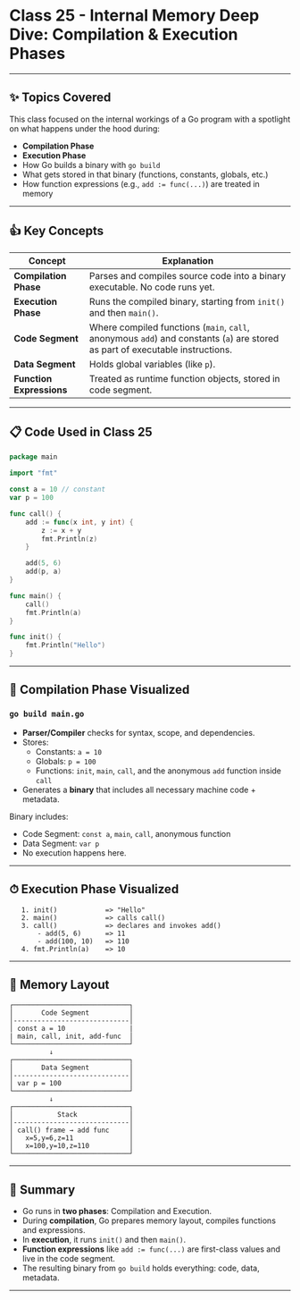 # Class 25 - Internal Memory Deep Dive: Compilation & Execution Phases

---

## ✨ Topics Covered

This class focused on the internal workings of a Go program with a spotlight on what happens under the hood during:

- **Compilation Phase**
- **Execution Phase**
- How Go builds a binary with `go build`
- What gets stored in that binary (functions, constants, globals, etc.)
- How function expressions (e.g., `add := func(...)`) are treated in memory

---

## 👍 Key Concepts

| Concept                 | Explanation                                                                 |
|-------------------------|-----------------------------------------------------------------------------|
| **Compilation Phase**   | Parses and compiles source code into a binary executable. No code runs yet. |
| **Execution Phase**     | Runs the compiled binary, starting from `init()` and then `main()`.         |
| **Code Segment**        | Where compiled functions (`main`, `call`, anonymous `add`) and constants (`a`) are stored as part of executable instructions.|
| **Data Segment**        | Holds global variables (like `p`).                    |
| **Function Expressions**| Treated as runtime function objects, stored in code segment.                |

---

## 📋 Code Used in Class 25

```go
package main

import "fmt"

const a = 10 // constant
var p = 100

func call() {
	add := func(x int, y int) {
		z := x + y
		fmt.Println(z)
	}

	add(5, 6)
	add(p, a)
}

func main() {
	call()
	fmt.Println(a)
}

func init() {
	fmt.Println("Hello")
}
```

---

## 🔄 Compilation Phase Visualized

### `go build main.go`

- **Parser/Compiler** checks for syntax, scope, and dependencies.
- Stores:
  - Constants: `a = 10`
  - Globals: `p = 100`
  - Functions: `init`, `main`, `call`, and the anonymous `add` function inside `call`
- Generates a **binary** that includes all necessary machine code + metadata.

Binary includes:
- Code Segment: `const a`, `main`, `call`, anonymous function
- Data Segment: `var p`
- No execution happens here.

---

## ⏱ Execution Phase Visualized

```
   1. init()            => "Hello"
   2. main()            => calls call()
   3. call()            => declares and invokes add()
       - add(5, 6)      => 11
       - add(100, 10)   => 110
   4. fmt.Println(a)    => 10
```

---

## 🧠 Memory Layout

```
┌─────────────────────────────┐
│       Code Segment          │
│-----------------------------│
│ const a = 10                |
| main, call, init, add-func  │
└─────────────────────────────┘
          ↓
┌─────────────────────────────┐
│       Data Segment          │
│-----------------------------│
│ var p = 100                 │
└─────────────────────────────┘
          ↓
┌─────────────────────────────┐
│           Stack             │
│-----------------------------│
│ call() frame → add func     │
│   x=5,y=6,z=11              │
│   x=100,y=10,z=110          │
└─────────────────────────────┘
```

---

## 🔹 Summary

- Go runs in **two phases**: Compilation and Execution.
- During **compilation**, Go prepares memory layout, compiles functions and expressions.
- In **execution**, it runs `init()` and then `main()`.
- **Function expressions** like `add := func(...)` are first-class values and live in the code segment.
- The resulting binary from `go build` holds everything: code, data, metadata.

---

